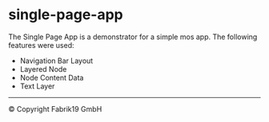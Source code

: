 # single-page-app

The Single Page App is a demonstrator for a simple mos app.
The following features were used:

* Navigation Bar Layout
* Layered Node
* Node Content Data
* Text Layer

---

© Copyright Fabrik19 GmbH

